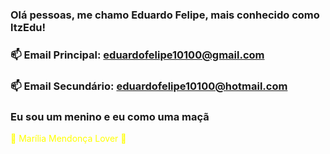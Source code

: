 ### Olá pessoas, me chamo Eduardo Felipe, mais conhecido como ltzEdu!
###  📫 Email Principal: eduardofelipe10100@gmail.com
###  📫 Email Secundário: eduardofelipe10100@hotmail.com
### Eu sou um menino e eu como uma maçã
<span style="color: yellow;">👑 Marília Mendonça Lover 👑

<!--
**ltzEdu/ltzEdu** is a ✨ _special_ ✨ repository because its `README.md` (this file) appears on your GitHub profile.

Here are some ideas to get you started:

- 🔭 I’m currently working on ...
- 🌱 I’m currently learning ...
- 👯 I’m looking to collaborate on ...
- 🤔 I’m looking for help with ...
- 💬 Ask me about ...
- 📫 How to reach me: ...
- 😄 Pronouns: ...
- ⚡ Fun fact: ...
-->
